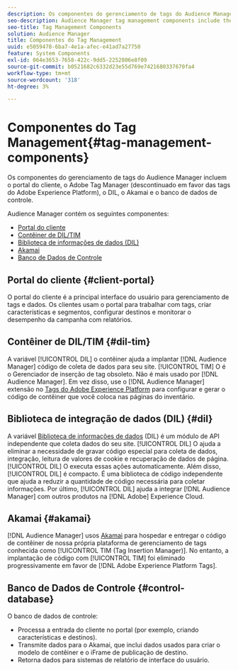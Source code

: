```yaml
---
description: Os componentes do gerenciamento de tags do Audience Manager incluem o portal do cliente, o Adobe Tag Manager (obsoleto em favor do Adobe Experience Platform Launch), o DIL, o Akamai e o banco de dados de controle.
seo-description: Audience Manager tag management components include the client portal, Adobe Tag Manager (deprecated in favor of Adobe Experience Platform Launch), DIL, Akamai, and the control database.
seo-title: Tag Management Components
solution: Audience Manager
title: Componentes do Tag Management
uuid: e5059478-6ba7-4e1a-afec-e41ad7a27750
feature: System Components
exl-id: 064e3653-7658-422c-9dd5-2252806e8f09
source-git-commit: b0521682c6332d23e55d769e7421680337670fa4
workflow-type: tm+mt
source-wordcount: '318'
ht-degree: 3%

---
```


# Componentes do Tag Management{#tag-management-components}

Os componentes do gerenciamento de tags do Audience Manager incluem o portal do cliente, o Adobe Tag Manager (descontinuado em favor das tags do Adobe Experience Platform), o DIL, o Akamai e o banco de dados de controle.

<!-- 

c_comptag.xml

 -->

Audience Manager contém os seguintes componentes:

* [Portal do cliente](../../reference/system-components/components-tag-management.md#client-portal)
* [Contêiner de DIL/TIM](../../reference/system-components/components-tag-management.md#dil-tim)
* [Biblioteca de informações de dados (DIL)](../../reference/system-components/components-tag-management.md#dil)
* [Akamai](../../reference/system-components/components-tag-management.md#akamai)
* [Banco de Dados de Controle](../../reference/system-components/components-tag-management.md#control-database)

## Portal do cliente {#client-portal}

O portal do cliente é a principal interface do usuário para gerenciamento de tags e dados. Os clientes usam o portal para trabalhar com tags, criar características e segmentos, configurar destinos e monitorar o desempenho da campanha com relatórios.

## Contêiner de DIL/TIM {#dil-tim}

A variável [!UICONTROL DIL] o contêiner ajuda a implantar [!DNL Audience Manager] código de coleta de dados para seu site. [!UICONTROL TIM] O é o Gerenciador de inserção de tag obsoleto. Não é mais usado por [!DNL Audience Manager]. Em vez disso, use o [!DNL Audience Manager] extensão no [Tags do Adobe Experience Platform](https://experienceleague.adobe.com/docs/experience-platform/tags/extensions/adobe/audience-manager/overview.html) para configurar e gerar o código de contêiner que você coloca nas páginas do inventário.

## Biblioteca de integração de dados (DIL) {#dil}

A variável [Biblioteca de informações de dados](../../dil/dil-overview.md) (DIL) é um módulo de API independente que coleta dados do seu site. [!UICONTROL DIL] O ajuda a eliminar a necessidade de gravar código especial para coleta de dados, integração, leitura de valores de cookie e recuperação de dados de página. [!UICONTROL DIL] O executa essas ações automaticamente. Além disso, [!UICONTROL DIL] é compacto. É uma biblioteca de código independente que ajuda a reduzir a quantidade de código necessária para coletar informações. Por último, [!UICONTROL DIL] ajuda a integrar [!DNL Audience Manager] com outros produtos na [!DNL Adobe] Experience Cloud.

## Akamai {#akamai}

[!DNL Audience Manager] usos [Akamai](https://www.akamai.com/us/en/about/) para hospedar e entregar o código de contêiner de nossa própria plataforma de gerenciamento de tags conhecida como [!UICONTROL TIM (Tag Insertion Manager)]. No entanto, a implantação de código com [!UICONTROL TIM] foi eliminado progressivamente em favor de [!DNL Adobe Experience Platform Tags].

## Banco de Dados de Controle {#control-database}

O banco de dados de controle:

* Processa a entrada do cliente no portal (por exemplo, criando características e destinos).
* Transmite dados para o Akamai, que inclui dados usados para criar o modelo de contêiner e o iFrame de publicação de destino.
* Retorna dados para sistemas de relatório de interface do usuário.
